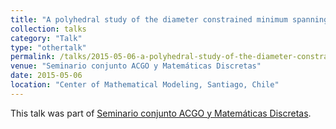 ```yaml
---
title: "A polyhedral study of the diameter constrained minimum spanning tree problem"
collection: talks
category: "Talk"
type: "othertalk"
permalink: /talks/2015-05-06-a-polyhedral-study-of-the-diameter-constrained-minimum-spanning-tree-problem
venue: "Seminario conjunto ACGO y Matemáticas Discretas"
date: 2015-05-06
location: "Center of Mathematical Modeling, Santiago, Chile"
---
```


This talk was part of [Seminario conjunto ACGO y Matemáticas Discretas](http://www.cmm.uchile.cl/?p=24042).